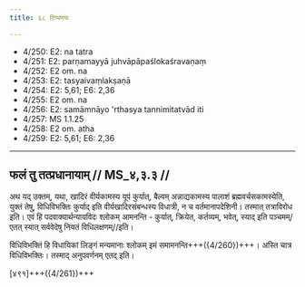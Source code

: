 ```yaml
---
title: ६८ टिप्पणयः

---
```

- 4/250: E2: na tatra
- 4/251: E2: parṇamayyā juhvāpāpaślokaśravaṇaṃ
- 4/252: E2 om. na
- 4/253: E2: tasyaivaṃlakṣaṇā
- 4/254: E2: 5,61; E6: 2,36
- 4/255: E2 om. na
- 4/256: E2: samāmnāyo 'rthasya tannimitatvād iti
- 4/257: MS 1.1.25
- 4/258: E2 om. atha
- 4/259: E2: 5,61; E6: 2,36

____________________________________________


## फलं तु तत्प्रधानायाम् // MS_४,३.३ //

अथ यद् उक्तम्, यथा, खादिरं वीर्यकामस्य यूपं कुर्यात्, बैल्वम् अन्नाद्यकामस्य पालाशं ब्रह्मवर्चसकामस्येति, युक्तं तेषु, विधिविभक्तिः कुर्याद् इति वीर्यखादिरसंबन्धस्य विधात्री, न च वर्तमानापदेशिनी। तस्मात् तत्राविरोध इति। एवं हि पदवाक्यार्थन्यायविदः श्लोकम् आमनन्ति -
कुर्यात्, क्रियेत, कर्तव्यम्, भवेत्, स्याद् इति पञ्चमम्/
एतत् स्यात् सर्ववेदेषु नियतं विधिलक्षणम्//इति।

विधिविभक्तिं हि विधायिकां लिङ्गं मन्यमानाः श्लोकम् इमं समामनन्ति+++({4/260})+++। अस्ति चात्र विधिविभक्तिः। तस्माद् अनुपवर्णनम् एतद् इति।

[४९१]+++({4/261})+++
